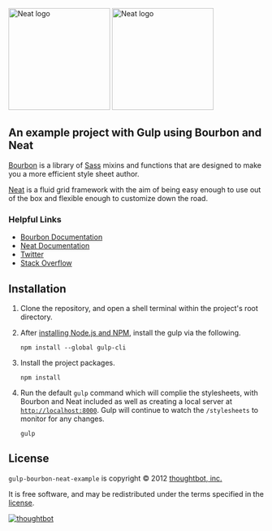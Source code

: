 [<img src="http://images.thoughtbot.com/bourbon/bourbon-logo-v2.svg" width="200" alt="Neat logo">][Bourbon]
[<img src="http://images.thoughtbot.com/bourbon/neat-logo-v2.svg" width="200" alt="Neat logo">][Neat]

## An example project with Gulp using Bourbon and Neat

[Bourbon] is a library of [Sass] mixins and functions that are designed to make
you a more efficient style sheet author.

[Neat] is a fluid grid framework with the aim of being easy enough to
use out of the box and flexible enough to customize down the road.

  [Bourbon]: http://bourbon.io/
  [Neat]: https://neat.bourbon.io/
  [Sass]: http://sass-lang.com

### Helpful Links

- [Bourbon Documentation](http://bourbon.io/docs/)
- [Neat Documentation](https://neat.bourbon.io/docs/)
- [Twitter](https://twitter.com/bourbonsass)
- [Stack Overflow](https://stackoverflow.com/questions/tagged/bourbon)

## Installation

1. Clone the repository, and open a shell terminal within the project's root
   directory.

1. After [installing Node.js and NPM], install the gulp via the following.

   ```
   npm install --global gulp-cli
   ```

1. Install the project packages.

   ```
   npm install
   ```

1. Run the default `gulp` command which will complie the stylesheets, with
   Bourbon and Neat included as well as creating a local server at
   [`http://localhost:8000`](http://localhost:8000). Gulp will continue to watch
   the `/stylesheets` to monitor for any changes.

   ```
   gulp
   ```


[installing Node.js and NPM]: https://docs.npmjs.com/getting-started/installing-node/

## License

`gulp-bourbon-neat-example` is copyright © 2012 [thoughtbot, inc.][thoughtbot]

It is free software, and may be redistributed under the terms specified in the
[license].

[![thoughtbot][thoughtbot-logo]][thoughtbot]

  [license]: LICENSE.md
  [thoughtbot]: https://thoughtbot.com?utm_source=github
  [thoughtbot-logo]: http://presskit.thoughtbot.com/images/thoughtbot-logo-for-readmes.svg
